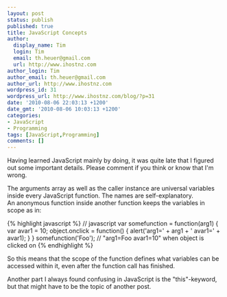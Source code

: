 ```yaml
---
layout: post
status: publish
published: true
title: JavaScript Concepts
author:
  display_name: Tim
  login: Tim
  email: th.heuer@gmail.com
  url: http://www.ihostnz.com
author_login: Tim
author_email: th.heuer@gmail.com
author_url: http://www.ihostnz.com
wordpress_id: 31
wordpress_url: http://www.ihostnz.com/blog/?p=31
date: '2010-08-06 22:03:13 +1200'
date_gmt: '2010-08-06 10:03:13 +1200'
categories:
- JavaScript
- Programming
tags: [JavaScript,Programming]
comments: []
---
```

<p>Having learned JavaScript mainly by doing, it was quite late that I figured out some important details. Please comment if you think or know that I'm wrong.</p>

<p>The arguments array as well as the caller instance are universal variables inside every JavaScript function. The names are self-explanatory.<br />
An anonymous function inside another function keeps the variables in scope as in:</p>
{% highlight javascript %}
// javascript
var somefunction = function(arg1) {
  var avar1 = 10;  
  object.onclick = function() {
    alert('arg1=' + arg1 + ' avar1=' + avar1);
  }
}
somefunction('Foo');
// "arg1=Foo avar1=10" when object is clicked on
{% endhighlight %}
<p>So this means that the scope of the function defines what variables can be accessed within it, even after the function call has finished.</p>
<p>Another part I always found confusing in JavaScript is the "this"-keyword, but that might have to be the topic of another post.</p>
